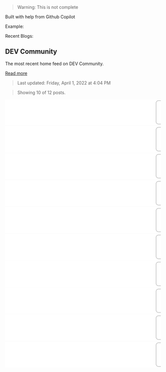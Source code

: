 > Warning: This is not complete

Built with help from Github Copilot

Example:

Recent Blogs:

<!-- blog-post-list:start -->
## DEV Community

The most recent home feed on DEV Community.

[Read more](https://dev.to)
> Last updated: Friday, April 1, 2022 at 4:04 PM

> Showing 10 of 12 posts.

[![How to find GCD of two or more numbers?](https://raw.githubusercontent.com/ErrorGamer2000/github-readme-blog-post-action/main/blog-post-list-output/DEV_Community/How_to_find_GCD_of_two_or_more_numbers_.svg)](https://dev.to/dchhitarka/how-to-find-gcd-of-two-or-more-numbers-ibi)
[![Difference Between Web vs Hybrid vs Native Apps](https://raw.githubusercontent.com/ErrorGamer2000/github-readme-blog-post-action/main/blog-post-list-output/DEV_Community/Difference_Between_Web_vs_Hybrid_vs_Native_Apps.svg)](https://dev.to/lambdatest/difference-between-web-vs-hybrid-vs-native-apps-4oce)
[![Steak Whizard](https://raw.githubusercontent.com/ErrorGamer2000/github-readme-blog-post-action/main/blog-post-list-output/DEV_Community/Steak_Whizard.svg)](https://dev.to/michaellobman/steak-whizard-2ikb)
[![Linux Desktop: rolling releases and immutability](https://raw.githubusercontent.com/ErrorGamer2000/github-readme-blog-post-action/main/blog-post-list-output/DEV_Community/Linux_Desktop__rolling_releases_and_immutability.svg)](https://dev.to/franute/linux-desktop-rolling-releases-and-immutability-35b7)
[![JavaScript Array Methods - Filtering](https://raw.githubusercontent.com/ErrorGamer2000/github-readme-blog-post-action/main/blog-post-list-output/DEV_Community/JavaScript_Array_Methods_-_Filtering.svg)](https://dev.to/justtanwa/javascript-array-methods-filtering-1k3p)
[![Build containers without using Docker](https://raw.githubusercontent.com/ErrorGamer2000/github-readme-blog-post-action/main/blog-post-list-output/DEV_Community/Build_containers_without_using_Docker.svg)](https://dev.to/gbostoen/build-containers-without-using-docker-bk)
[![HIVE installation on WSL](https://raw.githubusercontent.com/ErrorGamer2000/github-readme-blog-post-action/main/blog-post-list-output/DEV_Community/HIVE_installation_on_WSL.svg)](https://dev.to/anujvaghani0/hive-installation-on-wls-mic)
[![Tracing with OpenTelemetry](https://raw.githubusercontent.com/ErrorGamer2000/github-readme-blog-post-action/main/blog-post-list-output/DEV_Community/Tracing_with_OpenTelemetry.svg)](https://dev.to/gbostoen/tracing-with-opentelemetry-p45)
[![6 Biggest Mistakes Technical Founders Make](https://raw.githubusercontent.com/ErrorGamer2000/github-readme-blog-post-action/main/blog-post-list-output/DEV_Community/6_Biggest_Mistakes_Technical_Founders_Make.svg)](https://dev.to/kennedyrose/6-biggest-mistakes-technical-founders-make-4f0j)
[![Live Fronteiras-PPGCA: Rafael Parizi apresenta seu artigo no JSERD](https://raw.githubusercontent.com/ErrorGamer2000/github-readme-blog-post-action/main/blog-post-list-output/DEV_Community/Live_Fronteiras-PPGCA__Rafael_Parizi_apresenta_seu_artigo_no_JSERD.svg)](https://dev.to/fronteirases/live-fronteiras-ppgca-rafael-parizi-apresenta-seu-artigo-no-jserd-5cl2)


<!-- blog-post-list:end -->
